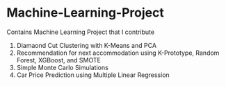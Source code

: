 # Machine-Learning-Project

Contains Machine Learning Project that I contribute 
1. Diamaond Cut Clustering with K-Means and PCA
2. Recommendation for next accommodation using K-Prototype, Random Forest, XGBoost, and SMOTE
3. Simple Monte Carlo Simulations
4. Car Price Prediction using Multiple Linear Regression
